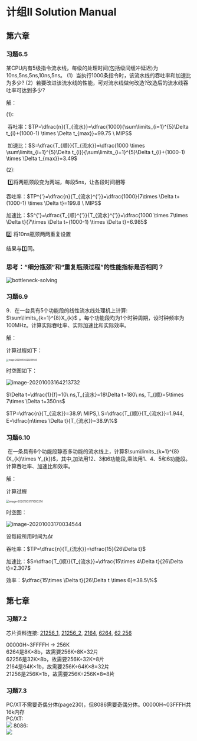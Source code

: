 # 计组II Solution Manual

## 第六章

### 习题6.5

某CPU内有5级指令流水线，每级的处理时间(包括级间缓冲延迟)为10ns,5ns,5ns,10ns,5ns。
(1）当执行1000条指令时，该流水线的吞吐率和加速比为多少?
(2）若要改进该流水线的性能，可对流水线做何改造?改造后的流水线吞吐率可达到多少?

解：

(1):

​	吞吐率：$TP=\dfrac{n}{T_{流水}}=\dfrac{1000}{\sum\limits_{i=1}^{5}\Delta t_{i}+(1000-1) \times \Delta t_{max}}=99.75 \ MIPS$

​	加速比：$S=\dfrac{T_{顺}}{T_{流水}}=\dfrac{1000 \times \sum\limits_{i=1}^{5}\Delta t_{i}}{\sum\limits_{i=1}^{5}\Delta t_{i}+(1000-1) \times \Delta t_{max}}=3.49$

(2):

​	:one:将两瓶颈段变为两端，每段5ns，让各段时间相等

吞吐率：$TP^{'}=\dfrac{n}{T_{流水}^{'}}=\dfrac{1000}{7\times \Delta t+(1000-1) \times \Delta t}=199.8 \ MIPS$

加速比：$S^{'}=\dfrac{T_{顺}^{'}}{T_{流水}^{'}}=\dfrac{1000 \times 7\times \Delta t}{7\times \Delta t+(1000-1) \times \Delta t}=6.985$

:two: 将10ns瓶颈两两重复设置

结果与:one:同。



### 思考：“细分瓶颈”和“重复瓶颈过程”的性能指标是否相同？

![bottleneck-solving](./img/bottleneck-solving.png)

### 习题6.9

9．在一台具有5个功能段的线性流水线处理机上计算: $\sum\limits_{k=1}^{8}X_{k}$   。每个功能段均为1个时钟周期，设时钟频率为100MHz。计算实际吞吐率、实际加速比和实际效率。

解：

计算过程如下：

<img src="./img/image-20200930220239583.png" alt="image-20200930220239583" style="zoom: 40%;" />

时空图如下：

![image-20201003164213732](./img/image-20201003164213732.png)

$\Delta t=\dfrac{1}{f}=10\ ns,T_{流水}=18\Delta t=180\ ns, T_{顺}=5\times 7\times \Delta t=350ns$

$TP=\dfrac{n}{T_{流水}}=38.9\ MIPS,\ S=\dfrac{T_{顺}}{T_{流水}}=1.944, E=\dfrac{n\times \Delta t}{T_{流水}}=38.9\%$

### 习题6.10

​	在一条具有6个功能段静态多功能的流水线上，计算$\sum\limits_{k=1}^{8}(X_{k}\times Y_{k})$，其中,加法用12、3和6功能段,乘法用1、4、5和6功能段。计算吞吐率、加速比和效率。

解：

计算过程

<img src="./img/image-20201003171000214.png" alt="image-20201003171000214" style="zoom:50%;" />

时空图：

![image-20201003170034544](./img/image-20201003170034544.png)

设每段所用时间为$\Delta t$

吞吐率：$TP=\dfrac{n}{T_{流水}}=\dfrac{15}{26\Delta t}$

加速比：$S=\dfrac{T_{顺}}{T_{流水}}=\dfrac{15\times 4\Delta t}{26\Delta t}=2.307$

效率：$\dfrac{15\times \Delta t}{26\Delta t \times 6}=38.5\%$

## 第七章

### 习题7.2

芯片资料连接: [21256_1](./img/21256_1.png), [21256_2](./img/21256_2.png), [2164](https://blog.csdn.net/xiong_xin/article/details/100636937), [6264]( [https://baike.baidu.com/item/Intel6264%E8%8A%AF%E7%89%87/5162001?fr=aladdin](https://baike.baidu.com/item/Intel6264芯片/5162001?fr=aladdin)), [62 256](https://wenku.baidu.com/view/45aaf0a8f78a6529647d53f1.html)<br/>

00000H~3FFFFH -> 256K<br/>
6264是8K×8b，故需要256K÷8K=32片<br/>
62256是32K×8b，故需要256K÷32K=8片<br/>
2164是64K×1b，故需要256K÷64K×8=32片<br/>
21256是256K×1b，故需要256K÷256K×8=8片<br/>

### 习题7.3
PC/XT不需要奇偶分体(page230)，但8086需要奇偶分体。00000H~03FFFH共16k内存<br/>
PC/XT:<br/>
<img src="./img/7.3 1.jpg">
8086:<br/>
<img src="./img/7.3 2.jpg">


